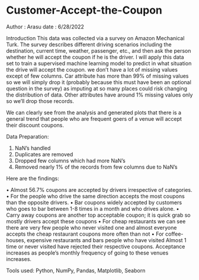 # Customer-Accept-the-Coupon

Author : Arasu date : 6/28/2022

Introduction
         This data was collected via a survey on Amazon Mechanical Turk. The survey describes different driving scenarios including the destination, current time, weather, passenger, etc., and then ask the person whether he will accept the coupon if he is the driver. I will apply this data set to train a supervised machine learning model to predict in what situation the drive will accept the coupon.
 we don’t have a lot of missing values except of few columns. Car attribute has more than 99% of missing values so we will simply drop it (probably because this must have been an optional question in the survey) as imputing at so many places could risk changing the distribution of data. Other attributes have around 1% missing values only so we’ll drop those records. 

We can clearly see from the analysis and generated plots that there is a general trend that people who are frequent goers of a venue will accept their discount coupons.

Data Preparation: 

1.	NaN’s handled 
2.	Duplicates are removed 
3.	Dropped few columns which had more NaN’s 
4.	Removed nearly 1% of the records from few columns due to NaN’s 


Here are the findings: 

•	Almost 56.7% coupons are accepted by drivers irrespective of categories. 
•	For the people who drive the same direction accepts the most coupons than the opposite drivers. 
•	Bar coupons widely accepted by customers who goes to bar between 1-8 times in a month and who drives alone. 
•	Carry away coupons are another top acceptable coupon; it is quick grab so mostly drivers accept these coupons
•	For cheap restaurants we can see there are very few people who never visited one and almost everyone accepts the cheap restaurant coupons more often than not
•	For coffee-houses, expensive restaurants and bars people who have visited Almost 1 time or never visited have rejected their respective coupons. Acceptance increases as people’s monthly frequency of going to these venues increases.

Tools used: Python, NumPy, Pandas, Matplotlib, Seaborn

